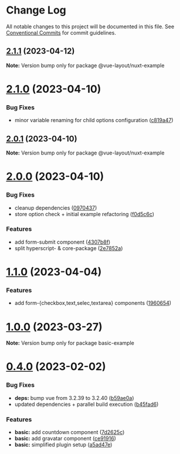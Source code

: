 # Change Log

All notable changes to this project will be documented in this file.
See [Conventional Commits](https://conventionalcommits.org) for commit guidelines.

## [2.1.1](https://github.com/Tada5hi/vue-layout/compare/v2.1.0...v2.1.1) (2023-04-12)

**Note:** Version bump only for package @vue-layout/nuxt-example





# [2.1.0](https://github.com/Tada5hi/vue-layout/compare/v2.0.1...v2.1.0) (2023-04-10)


### Bug Fixes

* minor variable renaming for child options configuration ([c819a47](https://github.com/Tada5hi/vue-layout/commit/c819a476e35b37263a374338fd8fc9b8ca914490))





## [2.0.1](https://github.com/Tada5hi/vue-layout/compare/v2.0.0...v2.0.1) (2023-04-10)

**Note:** Version bump only for package @vue-layout/nuxt-example





# [2.0.0](https://github.com/Tada5hi/vue-layout/compare/v1.1.0...v2.0.0) (2023-04-10)


### Bug Fixes

* cleanup dependencies ([0970437](https://github.com/Tada5hi/vue-layout/commit/097043750fb214fcec252ee16d5a6293372afdd7))
* store option check + initial example refactoring ([f0d5c6c](https://github.com/Tada5hi/vue-layout/commit/f0d5c6c124b74fb3a06e00586a08026556e88a4b))


### Features

* add form-submit component ([4307b8f](https://github.com/Tada5hi/vue-layout/commit/4307b8f8e443a588865b5f7e88e99542ccf6a6b0))
* split hyperscript- & core-package ([2e7852a](https://github.com/Tada5hi/vue-layout/commit/2e7852a5c6d9e3de92bcec7faf8675c7bba1bf10))





# [1.1.0](https://github.com/Tada5hi/vue-layout/compare/v1.0.0...v1.1.0) (2023-04-04)


### Features

* add form-{checkbox,text,selec,textarea} components ([1960654](https://github.com/Tada5hi/vue-layout/commit/19606541c316ff91a603a81bf95e80a56114befe))





# [1.0.0](https://github.com/Tada5hi/vue-layout/compare/v0.4.0...v1.0.0) (2023-03-27)

**Note:** Version bump only for package basic-example





# [0.4.0](https://github.com/Tada5hi/vue-layout/compare/v0.1.3...v0.4.0) (2023-02-02)


### Bug Fixes

* **deps:** bump vue from 3.2.39 to 3.2.40 ([b59ae0a](https://github.com/Tada5hi/vue-layout/commit/b59ae0ae2f9e4366caef983bf2109f2ff0210de6))
* updated dependencies + parallel build execution ([b45fad6](https://github.com/Tada5hi/vue-layout/commit/b45fad676f724c71a980ed9d6d93539f75e547f4))


### Features

* **basic:** add countdown component ([7d2625c](https://github.com/Tada5hi/vue-layout/commit/7d2625c5aac9a294f33618fb257a4abebe23dd73))
* **basic:** add gravatar component ([ce91916](https://github.com/Tada5hi/vue-layout/commit/ce91916082e41f333d55bfbca1be7c77a1f7ebbb))
* **basic:** simplified plugin setup ([a5ad47e](https://github.com/Tada5hi/vue-layout/commit/a5ad47efa85aac4bf59c6130fdbab546cbcd194a))
